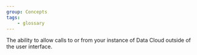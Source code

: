 ```yaml
---
group: Concepts
tags:
    - glossary
---
```

The ability to allow calls to or from your instance of Data Cloud outside of the user interface.